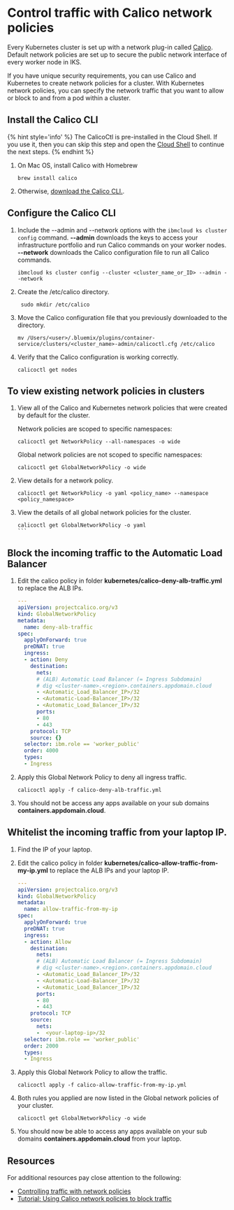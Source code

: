 # Control traffic with Calico network policies

Every Kubernetes cluster is set up with a network plug-in called [Calico](https://www.projectcalico.org/). Default network policies are set up to secure the public network interface of every worker node in IKS.

If you have unique security requirements, you can use Calico and Kubernetes to create network policies for a cluster. With Kubernetes network policies, you can specify the network traffic that you want to allow or block to and from a pod within a cluster. 


## Install the Calico CLI

{% hint style='info' %} The CalicoCtl is pre-installed in the Cloud Shell. If you use it, then you can skip this step and open the [Cloud Shell](https://cloud.ibm.com/shell) to continue the next steps. {% endhint %}

1. On Mac OS, install Calico with Homebrew
    ```
    brew install calico
    ```
    
1. Otherwise, [download the Calico CLI.](https://github.com/projectcalico/calicoctl/releases).


## Configure the Calico CLI

1.  Include the --admin and --network options with the `ibmcloud ks cluster config` command. **--admin** downloads the keys to access your infrastructure portfolio and run Calico commands on your worker nodes. **--network** downloads the Calico configuration file to run all Calico commands.

    ```
    ibmcloud ks cluster config --cluster <cluster_name_or_ID> --admin --network
    ```

1. Create the /etc/calico directory.
    ```
     sudo mkdir /etc/calico
    ```

1. Move the Calico configuration file that you previously downloaded to the directory.
    ```
    mv /Users/<user>/.bluemix/plugins/container-service/clusters/<cluster_name>-admin/calicoctl.cfg /etc/calico
    ```

1. Verify that the Calico configuration is working correctly.
    ```
    calicoctl get nodes
    ```


## To view existing network policies in clusters

1. View all of the Calico and Kubernetes network policies that were created by default for the cluster.

    Network policies are scoped to specific namespaces:
    ```
    calicoctl get NetworkPolicy --all-namespaces -o wide
    ```

    Global network policies are not scoped to specific namespaces:
    ```
    calicoctl get GlobalNetworkPolicy -o wide
    ```

1. View details for a network policy.
    ```
    calicoctl get NetworkPolicy -o yaml <policy_name> --namespace <policy_namespace>
    ````

1. View the details of all global network policies for the cluster.
    ````
    calicoctl get GlobalNetworkPolicy -o yaml
    ```

## Block the incoming traffic to the Automatic Load Balancer

1. Edit the calico policy in folder **kubernetes/calico-deny-alb-traffic.yml** to replace the ALB IPs.
    ```yml
    --- 
    apiVersion: projectcalico.org/v3
    kind: GlobalNetworkPolicy
    metadata:
      name: deny-alb-traffic
    spec:
      applyOnForward: true
      preDNAT: true
      ingress:
      - action: Deny
        destination:
          nets:
          # (ALB) Automatic Load Balancer (= Ingress Subdomain)
          # dig <cluster-name>.<region>.containers.appdomain.cloud
          - <Automatic_Load_Balancer_IP>/32
          - <Automatic-Load-Balancer_IP>/32
          - <Automatic_Load_Balancer_IP>/32
          ports:
          - 80
          - 443
        protocol: TCP
        source: {}
      selector: ibm.role == 'worker_public'
      order: 4000
      types:
      - Ingress
    ```

1. Apply this Global Network Policy to deny all ingress traffic.
    ```
    calicoctl apply -f calico-deny-alb-traffic.yml
    ```

1. You should not be access any apps available on your sub domains **containers.appdomain.cloud**.

## Whitelist the incoming traffic from your laptop IP.

1. Find the IP of your laptop.

1. Edit the calico policy in folder **kubernetes/calico-allow-traffic-from-my-ip.yml** to replace the ALB IPs and your laptop IP.
    ```yml
    ---
    apiVersion: projectcalico.org/v3
    kind: GlobalNetworkPolicy
    metadata:
      name: allow-traffic-from-my-ip
    spec:
      applyOnForward: true
      preDNAT: true
      ingress:
      - action: Allow
        destination:
          nets:
          # (ALB) Automatic Load Balancer (= Ingress Subdomain)
          # dig <cluster-name>.<region>.containers.appdomain.cloud
          - <Automatic_Load_Balancer_IP>/32
          - <Automatic-Load-Balancer_IP>/32
          - <Automatic_Load_Balancer_IP>/32
          ports:
          - 80
          - 443
        protocol: TCP
        source:
          nets:
          -  <your-laptop-ip>/32
      selector: ibm.role == 'worker_public'
      order: 2000
      types:
      - Ingress
    ```

1. Apply this Global Network Policy to allow the traffic.
    ```
    calicoctl apply -f calico-allow-traffic-from-my-ip.yml
    ```

     

1. Both rules you applied are now listed in the Global network policies of your cluster.
    ```
    calicoctl get GlobalNetworkPolicy -o wide
    ```

1. You should now be able to access any apps available on your sub domains **containers.appdomain.cloud** from your laptop.

## Resources

For additional resources pay close attention to the following:

- [Controlling traffic with network policies](https://cloud.ibm.com/docs/containers?topic=containers-network_policies#cli_install)
- [Tutorial: Using Calico network policies to block traffic](https://cloud.ibm.com/docs/containers?topic=containers-policy_tutorial#lesson3)